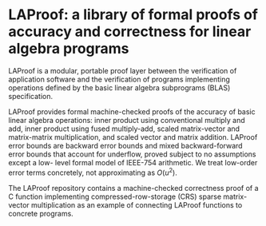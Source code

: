 # LAProof: a library of formal proofs of accuracy and correctness for linear algebra programs

LAProof is a modular, portable proof layer between
the verification of application software and the verification
of programs implementing operations defined by the basic linear algebra subprograms (BLAS) specification.

LAProof provides formal machine-checked proofs of the accuracy of basic linear algebra operations:
inner product using conventional multiply and add, inner product
using fused multiply-add, scaled matrix-vector and matrix-matrix
multiplication, and scaled vector and matrix addition. LAProof error bounds are backward error
bounds and mixed backward-forward error bounds that account
for underflow, proved subject to no assumptions except a low-
level formal model of IEEE-754 arithmetic. We treat low-order
error terms concretely, not approximating as $O(u^2)$.

The LAProof repository contains a machine-checked correctness proof of a C function
implementing compressed-row-storage (CRS) sparse matrix-
vector multiplication as an example of connecting LAProof functions to concrete programs.
